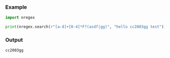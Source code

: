 ### Example
```python
import nregex

print(nregex.search(r"[a-d]+[0-4]*F?(asdf|gg)", "hello cc2003gg test"))
```
### Output
```
cc2003gg
```
